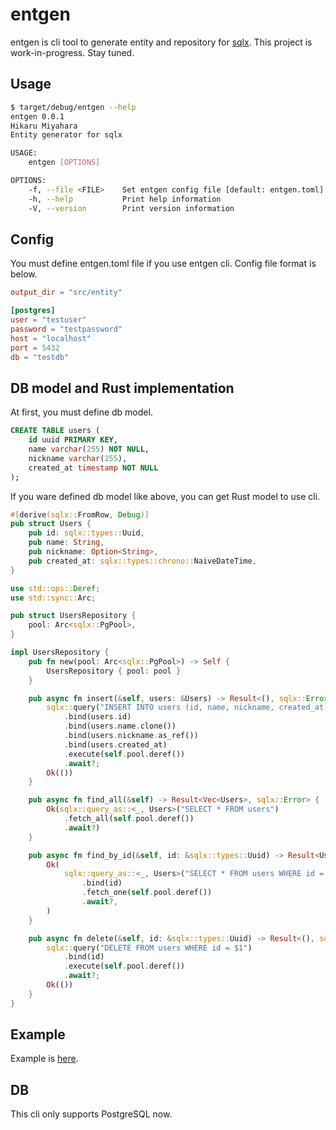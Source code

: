 # entgen

entgen is cli tool to generate entity and repository for [sqlx](https://github.com/launchbadge/sqlx). This project is work-in-progress. Stay tuned.

## Usage

```bash
$ target/debug/entgen --help
entgen 0.0.1
Hikaru Miyahara
Entity generator for sqlx

USAGE:
    entgen [OPTIONS]

OPTIONS:
    -f, --file <FILE>    Set entgen config file [default: entgen.toml]
    -h, --help           Print help information
    -V, --version        Print version information
```

## Config

You must define entgen.toml file if you use entgen cli.
Config file format is below.

```toml
output_dir = "src/entity"

[postgres]
user = "testuser"
password = "testpassword"
host = "localhost"
port = 5432
db = "testdb"
```

## DB model and Rust implementation

At first, you must define db model.

```sql
CREATE TABLE users (
    id uuid PRIMARY KEY,
    name varchar(255) NOT NULL,
    nickname varchar(255),
    created_at timestamp NOT NULL
);
```

If you ware defined db model like above, you can get Rust model to use cli.

```rs
#[derive(sqlx::FromRow, Debug)]
pub struct Users {
    pub id: sqlx::types::Uuid,
    pub name: String,
    pub nickname: Option<String>,
    pub created_at: sqlx::types::chrono::NaiveDateTime,
}

use std::ops::Deref;
use std::sync::Arc;

pub struct UsersRepository {
    pool: Arc<sqlx::PgPool>,
}

impl UsersRepository {
    pub fn new(pool: Arc<sqlx::PgPool>) -> Self {
        UsersRepository { pool: pool }
    }

    pub async fn insert(&self, users: &Users) -> Result<(), sqlx::Error> {
        sqlx::query("INSERT INTO users (id, name, nickname, created_at) VALUES ($1, $2, $3, $4)")
            .bind(users.id)
            .bind(users.name.clone())
            .bind(users.nickname.as_ref())
            .bind(users.created_at)
            .execute(self.pool.deref())
            .await?;
        Ok(())
    }

    pub async fn find_all(&self) -> Result<Vec<Users>, sqlx::Error> {
        Ok(sqlx::query_as::<_, Users>("SELECT * FROM users")
            .fetch_all(self.pool.deref())
            .await?)
    }

    pub async fn find_by_id(&self, id: &sqlx::types::Uuid) -> Result<Users, sqlx::Error> {
        Ok(
            sqlx::query_as::<_, Users>("SELECT * FROM users WHERE id = $1")
                .bind(id)
                .fetch_one(self.pool.deref())
                .await?,
        )
    }

    pub async fn delete(&self, id: &sqlx::types::Uuid) -> Result<(), sqlx::Error> {
        sqlx::query("DELETE FROM users WHERE id = $1")
            .bind(id)
            .execute(self.pool.deref())
            .await?;
        Ok(())
    }
}
```

## Example

Example is [here](https://github.com/hikaru7719/entgen/tree/main/examples/sqlx-postgres).

## DB

This cli only supports PostgreSQL now.
